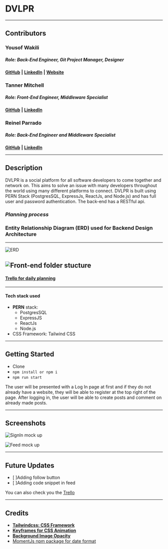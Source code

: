# DVLPR
---

## **Contributors**


### Yousof Wakili
##### Role: Back-End Engineer, Git Project Manager, Designer
[**GitHub**](https://github.com/ywakili18) **|** [**LinkedIn**](https://www.linkedin.com/in/youseffect/) **|** [**Website**](https://youseffect.com/)


### Tanner Mitchell
##### Role: Front-End Engineer, Middleware Specialist
[**GitHub**](https://github.com/BtSquared) **|** [**LinkedIn**](https://www.linkedin.com/in/tanner-mitchell/)

### Reinel Parrado
##### Role: Back-End Engineer and Middleware Specialist
[**GitHub**](https://github.com/UnitarySaucer) **|** [**LinkedIn**](https://www.linkedin.com/in/reinel-parrado/)

---

## **Description**

DVLPR is a social platform for all software developers to come together and network on. This aims to solve an issue with many developers throughout the world using many different platforms to connect. DVLPR is built using PERN Stack (PostgresSQL, ExpressJs, ReactJs, and Node.js) and has full user and password authentication. The back-end has a RESTful api.

### **_Planning process_**

### Entity Relationship Diagram (ERD) used for Backend Design Architecture

---
![ERD](https://i.ibb.co/Nrqyr2m/Screen-Shot-2021-10-07-at-10-25-13-PM.png)
 
![Front-end folder stucture](https://i.ibb.co/Ykf3rtq/Screen-Shot-2021-10-07-at-10-25-21-PM.png)
---

#### [Trello for daily planning](https://trello.com/b/IrpuHFtR/dvlpr)

---

#### **Tech stack used**

- **PERN** stack:
  - PostgresSQL
  - ExpressJS
  - ReactJs
  - Node.js
- CSS Framework: Tailwind CSS

---

## **Getting Started**
- Clone
- `npm install or npm i`
- `npm run start`

The user will be presented with a Log In page at first and if they do not already have a website, they will be able to register at the top right of the page. After logging in, the user will be able to create posts and comment on already made posts. 

---

## **Screenshots**

![SignIn mock up](https://i.ibb.co/NVbLFgG/Screen-Shot-2021-10-07-at-10-22-12-PM.png)

![Feed mock up](https://i.ibb.co/WpGPtQx/Screen-Shot-2021-10-07-at-10-22-48-PM.png)

---

## **Future Updates**

- [ ]Adding follow button
- [ ]Adding code snippet in feed

You can also check you the [Trello](https://trello.com/b/IrpuHFtR/dvlpr)

---

## **Credits**

- [**Tailwindcss: CSS Framework** ](https://tailwindcss.com/)
- [**Keyframes for CSS Animation**](https://developer.mozilla.org/en-US/docs/Web/CSS/@keyframes)
- [**Background Image Opacity**](https://stackoverflow.com/questions/7241341/can-i-set-an-opacity-only-to-the-background-image-of-a-div)
- [MomentJs npm package for date format](https://www.npmjs.com/package/react-moment)
